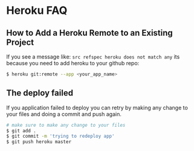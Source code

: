 # Heroku FAQ


## How to Add a Heroku Remote to an Existing Project

If you see a message like: `src refspec heroku does not match any` its because you need to add heroku to your github repo:

```bash
$ heroku git:remote --app <your_app_name>
```

## The deploy failed

If you application failed to deploy you can retry by making any change to your files and doing a commit and push again.

```bash
# make sure to make any change to your files
$ git add .
$ git commit -m 'trying to redeploy app'
$ git push heroku master
```